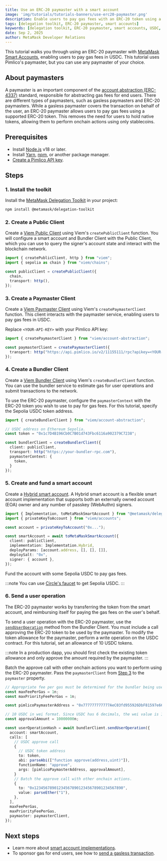 ```yaml
---
title: Use an ERC-20 paymaster with a smart account
image: 'img/tutorials/tutorials-banners/use-erc20-paymaster.png'
description: Enable users to pay gas fees with an ERC-20 token using a smart account and paymaster.
tags: [delegation toolkit, ERC-20 paymaster, smart accounts]
keywords: [delegation toolkit, ERC-20 paymaster, smart accounts, USDC, ERC-4337]
date: Sep 2, 2025
author: MetaMask Developer Relations
---
```


This tutorial walks you through using an ERC-20 paymaster with [MetaMask Smart Accounts](/delegation-toolkit/concepts/smart-accounts), enabling users to pay gas fees in USDC.
This tutorial uses Pimlico's paymaster, but you can use any paymaster of your choice.

## About paymasters

A paymaster is an important component of the [account abstraction (ERC-4337)](/delegation-toolkit/concepts/smart-accounts) standard, responsible for abstracting gas fees for end users. 
There are different types of paymasters, such as gasless paymasters and ERC-20 paymasters. 
While a gasless paymaster covers the transaction on behalf of the user, an ERC-20 paymaster allows users to pay gas fees using a supported ERC-20 token.
This removes the need for users to hold native tokens, allowing them to perform onchain actions using only stablecoins.

## Prerequisites

- Install [Node.js](https://nodejs.org/en/blog/release/v18.18.0) v18 or later.
- Install [Yarn](https://yarnpkg.com/),
    [npm](https://docs.npmjs.com/downloading-and-installing-node-js-and-npm), or another package manager.
- [Create a Pimlico API key](https://docs.pimlico.io/guides/create-api-key#create-api-key).

## Steps

### 1. Install the toolkit

Install the [MetaMask Delegation Toolkit](https://www.npmjs.com/package/@metamask/delegation-toolkit) in your project:

```bash npm2yarn
npm install @metamask/delegation-toolkit
```

### 2. Create a Public Client

Create a [Viem Public Client](https://viem.sh/docs/clients/public) using Viem's `createPublicClient` function.
You will configure a smart account and Bundler Client with the Public Client, which you can use to query the signer's account state and interact with the blockchain network.

```typescript
import { createPublicClient, http } from "viem";
import { sepolia as chain } from "viem/chains";

const publicClient = createPublicClient({
  chain,
  transport: http(),
});
```

### 3. Create a Paymaster Client

Create a [Viem Paymaster Client](https://viem.sh/account-abstraction/clients/paymaster)
using Viem's `createPaymasterClient` function. This client interacts with the paymaster service, enabling users to pay gas fees in USDC.

Replace `<YOUR-API-KEY>` with your Pimlico API key:

```typescript
import { createPaymasterClient } from "viem/account-abstraction";

const paymasterClient = createPaymasterClient({
  transport: http("https://api.pimlico.io/v2/11155111/rpc?apikey=<YOUR-API-KEY>"),
});
```

### 4. Create a Bundler Client

Create a [Viem Bundler Client](https://viem.sh/account-abstraction/clients/bundler) using Viem's `createBundlerClient` function. You can use the bundler service to estimate gas for user operations and submit transactions to the network.

To use the ERC-20 paymaster, configure the `paymasterContext` with the ERC-20 token you wish to use to pay for gas fees.
For this tutorial, specify the Sepolia USDC token address.

```typescript
import { createBundlerClient } from "viem/account-abstraction";

// USDC address on Ethereum Sepolia.
const token = "0x1c7D4B196Cb0C7B01d743Fbc6116a902379C7238";

const bundlerClient = createBundlerClient({
  client: publicClient,
  transport: http("https://your-bundler-rpc.com"),
  paymasterContext: {
    token,
  }
});
```

### 5. Create and fund a smart account

Create a [Hybrid smart account](/delegation-toolkit/guides/smart-accounts/create-smart-account/#create-a-hybrid-smart-account).
A Hybrid smart account is a flexible smart account implementation that supports both an externally owned account (EOA) owner and any number of passkey (WebAuthn) signers.

```typescript
import { Implementation, toMetaMaskSmartAccount } from "@metamask/delegation-toolkit";
import { privateKeyToAccount } from "viem/accounts";

const account = privateKeyToAccount("0x...");

const smartAccount = await toMetaMaskSmartAccount({
  client: publicClient,
  implementation: Implementation.Hybrid,
  deployParams: [account.address, [], [], []],
  deploySalt: "0x",
  signer: { account },
});
```

Fund the account with some Sepolia USDC to pay gas fees.

:::note
You can use [Circle's faucet](https://faucet.circle.com/) to get Sepolia USDC.
:::

### 6. Send a user operation

The ERC-20 paymaster works by transferring the token from the smart account, and reimbursing itself for paying the gas fees on the user's behalf.

To send a user operation with the ERC-20 paymaster, use the [`sendUserOperation`](https://viem.sh/account-abstraction/actions/bundler/sendUserOperation) method from the Bundler Client.
You must include a call approving the ERC-20 token to be used by the paymaster.
To modify the token allowance for the paymaster, perform a write operation on the USDC contract.
For this tutorial, set an allowance of 10 USDC tokens.

:::note
In a production dapp, you should first check the existing token allowance and only approve the amount required by the paymaster.
:::

Batch the approve call with other onchain actions you want to perform using the ERC-20 paymaster.
Pass the `paymasterClient` from [Step 3](#3-create-a-paymaster-client) to the `paymaster` property.

```typescript
// Appropriate fee per gas must be determined for the bundler being used.
const maxFeePerGas = 1n;
const maxPriorityFeePerGas = 1n;

const pimlicoPaymasterAddress = "0x777777777777AeC03fd955926DbF81597e66834C";

// 10 USDC in wei format. Since USDC has 6 decimals, the wei value is 10 * 10^6.
const approvalAmount = 10000000n;

const userOperationHash = await bundlerClient.sendUserOperation({
  account: smartAccount,
  calls: [
    // USDC approve call
    {
      // USDC token address
      to: token,
      abi: parseAbi(["function approve(address,uint)"]),
      functionName: "approve",
      args: [pimlicoPaymasterAddress, approvalAmount],
    }
    // Batch the approve call with other onchain actions.
    {
      to: "0x1234567890123456789012345678901234567890",
      value: parseEther("1"),
    },
  ],
  maxFeePerGas,
  maxPriorityFeePerGas,
  paymaster: paymasterClient,
});
```

## Next steps

- Learn more about [smart account implementations](/delegation-toolkit/guides/smart-accounts/create-smart-account).
- To sponsor gas for end users, see how to [send a gasless transaction](/delegation-toolkit/guides/smart-accounts/send-gasless-transaction).
